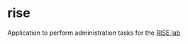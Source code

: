 # rise 

Application to perform administration tasks for the [RISE lab](https://github.com/riseioit/risev2) 
